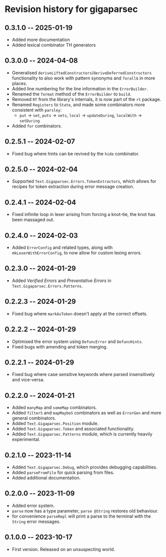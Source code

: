 # Revision history for gigaparsec

## 0.3.1.0 -- 2025-01-19
* Added more documentation
* Added lexical combinator TH generators

## 0.3.0.0 -- 2024-04-08
* Generalised `deriveLiftedConstructors`/`deriveDeferredConstructors` functionality to also work
  with pattern synonyms and `forall`s in more places.
* Added line numbering for the line information in the `ErrorBuilder`.
* Renamed the `format` method of the `ErrorBuilder` to `build`.
* Removed `RT` from the library's internals, it is now part of the `rt` package.
* Renamed `Registers` to `State`, and made some combinators more consistent with `parsley`:
    * `put` -> `set`, `puts` -> `sets`, `local` -> `updateDuring`, `localWith` -> `setDuring`
* Added `for` combinators.

## 0.2.5.1 -- 2024-02-07
* Fixed bug where hints can be revived by the `hide` combinator.

## 0.2.5.0 -- 2024-02-04
* Supported `Text.Gigaparsec.Errors.TokenExtractors`, which allows for recipes for token extraction
  during error message creation.

## 0.2.4.1 -- 2024-02-04
* Fixed infinite loop in lexer arising from forcing a knot-tie, the knot has been massaged out.

## 0.2.4.0 -- 2024-02-03
* Added `ErrorConfig` and related types, along with `mkLexerWithErrorConfig`, to now allow
  for custom lexing errors.

## 0.2.3.0 -- 2024-01-29
* Added _Verified Errors_ and _Preventative Errors_ in `Text.Gigaparsec.Errors.Patterns`.

## 0.2.2.3 -- 2024-01-29
* Fixed bug where `markAsToken` doesn't apply at the correct offsets.

## 0.2.2.2 -- 2024-01-29
* Optimised the error system using `DefuncError` and `DefuncHints`.
* Fixed bugs with amending and token merging.

## 0.2.2.1 -- 2024-01-29
* Fixed bug where case sensitive keywords where parsed insensitively and vice-versa.

## 0.2.2.0 -- 2024-01-21

* Added `manyMap` and `someMap` combinators.
* Added `filterS` and `mapMaybeS` combinators as well as `ErrorGen` and more general combinators.
* Added `Text.Gigaparsec.Position` module.
* Added `Text.Gigaparsec.Token` and associated functionality.
* Added `Text.Gigaparsec.Patterns` module, which is currently heavily experimental.

## 0.2.1.0 -- 2023-11-14

* Added `Text.Gigaparsec.Debug`, which provides debugging capabilities.
* Added `parseFromFile` for quick parsing from files.
* Added additional documentation.

## 0.2.0.0 -- 2023-11-09

* Added error system.
* `parse` now has a type parameter, `parse @String` restores old behaviour.
* for convenience `parseRepl` will print a parse to the terminal with the `String` error messages.

## 0.1.0.0 -- 2023-10-17

* First version. Released on an unsuspecting world.
